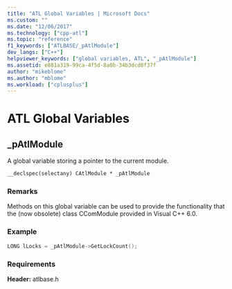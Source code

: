 ```yaml
---
title: "ATL Global Variables | Microsoft Docs"
ms.custom: ""
ms.date: "12/06/2017"
ms.technology: ["cpp-atl"]
ms.topic: "reference"
f1_keywords: ["ATLBASE/_pAtlModule"]
dev_langs: ["C++"]
helpviewer_keywords: ["global variables, ATL", "_pAtlModule"]
ms.assetid: e881a319-99ca-4f5d-8a0b-34b3dcd0f37f
author: "mikeblome"
ms.author: "mblome"
ms.workload: ["cplusplus"]
---
```

# ATL Global Variables

## _pAtlModule

A global variable storing a pointer to the current module.  

```cpp  
__declspec(selectany) CAtlModule * _pAtlModule  
```  
### Remarks

Methods on this global variable can be used to provide the functionality that the (now obsolete) class CComModule provided in Visual C++ 6.0.

### Example

```cpp  
LONG lLocks = _pAtlModule->GetLockCount();  
```  
### Requirements

**Header:** atlbase.h  

